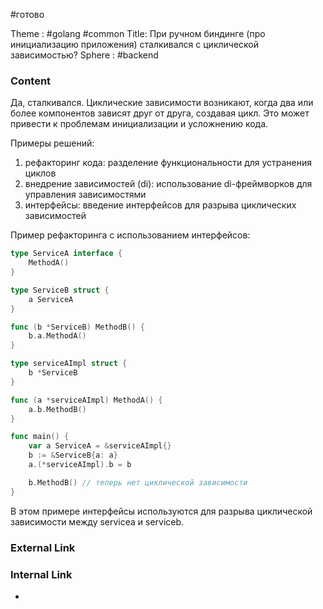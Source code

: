 #готово 

Theme : #golang #common 
Title: При ручном биндинге (про инициализацию приложения) сталкивался с циклической зависимостью?
Sphere : #backend

### Content

Да, сталкивался. Циклические зависимости возникают, когда два или более компонентов зависят друг от друга, создавая цикл. Это может привести к проблемам инициализации и усложнению кода.

Примеры решений:

1. рефакторинг кода: разделение функциональности для устранения циклов
2. внедрение зависимостей (di): использование di-фреймворков для управления зависимостями
3. интерфейсы: введение интерфейсов для разрыва циклических зависимостей

Пример рефакторинга с использованием интерфейсов:

```go
type ServiceA interface {
    MethodA()
}

type ServiceB struct {
    a ServiceA
}

func (b *ServiceB) MethodB() {
    b.a.MethodA()
}

type serviceAImpl struct {
    b *ServiceB
}

func (a *serviceAImpl) MethodA() {
    a.b.MethodB()
}

func main() {
    var a ServiceA = &serviceAImpl{}
    b := &ServiceB{a: a}
    a.(*serviceAImpl).b = b

    b.MethodB() // теперь нет циклической зависимости
}
```

В этом примере интерфейсы используются для разрыва циклической зависимости между servicea и serviceb.

### External Link



### Internal Link

- 